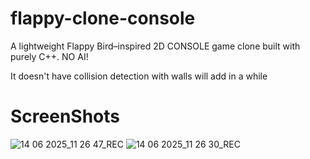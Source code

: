 # flappy-clone-console
A lightweight Flappy Bird–inspired 2D CONSOLE game clone built with purely C++. 
NO AI!

It doesn't have collision detection with walls will add in a while

# ScreenShots
![14 06 2025_11 26 47_REC](https://github.com/user-attachments/assets/d4182643-15e0-41e2-9653-3461d37e16c3)
![14 06 2025_11 26 30_REC](https://github.com/user-attachments/assets/d12ee760-f17a-4600-ba0f-50fcc42a9c24)
